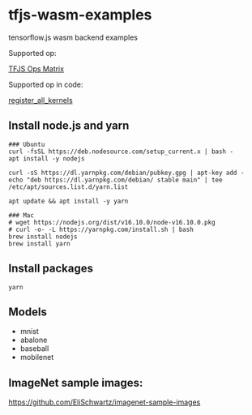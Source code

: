 # tfjs-wasm-examples
tensorflow.js wasm backend examples

Supported op:

[TFJS Ops Matrix](https://docs.google.com/spreadsheets/d/1D25XtWaBrmUEErbGQB0QmNhH-xtwHo9LDl59w0TbxrI/edit#gid=0)

Supported op in code:

[register_all_kernels](https://github.com/tensorflow/tfjs/blob/master/tfjs-backend-wasm/src/register_all_kernels.ts)

## Install node.js and yarn

```
### Ubuntu
curl -fsSL https://deb.nodesource.com/setup_current.x | bash -
apt install -y nodejs
 
curl -sS https://dl.yarnpkg.com/debian/pubkey.gpg | apt-key add -
echo "deb https://dl.yarnpkg.com/debian/ stable main" | tee /etc/apt/sources.list.d/yarn.list

apt update && apt install -y yarn

### Mac
# wget https://nodejs.org/dist/v16.10.0/node-v16.10.0.pkg
# curl -o- -L https://yarnpkg.com/install.sh | bash
brew install nodejs
brew install yarn
```

## Install packages

```
yarn
```

## Models

 * mnist
 * abalone
 * baseball
 * mobilenet


## ImageNet sample images:

 https://github.com/EliSchwartz/imagenet-sample-images

